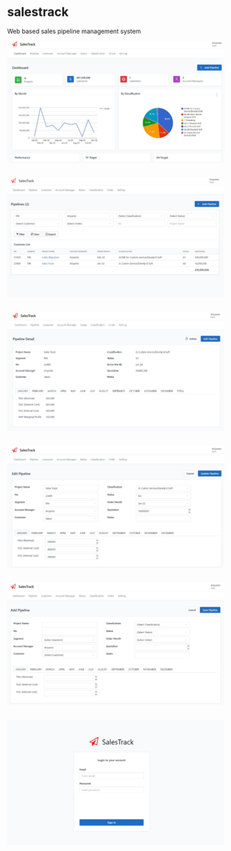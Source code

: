 # salestrack
 
Web based sales pipeline management system

![Alt text](https://github.com/neonerdy/salestrack/blob/main/dashboard.JPG "Dashboard")
<br /><br />

![Alt text](https://github.com/neonerdy/salestrack/blob/main/pipeline.JPG "Pipeline")
<br /><br />

![Alt text](https://github.com/neonerdy/salestrack/blob/main/detail.JPG "Detail")
<br /><br />

![Alt text](https://github.com/neonerdy/salestrack/blob/main/edit.JPG "Edit")
<br /><br />

![Alt text](https://github.com/neonerdy/salestrack/blob/main/add.JPG "Add")
<br /><br />

![Alt text](https://github.com/neonerdy/salestrack/blob/main/login.JPG "Login")
<br /><br />

